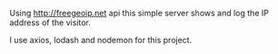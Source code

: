 Using http://freegeoip.net api this simple server shows and log the IP address of the visitor.

I use axios, lodash and nodemon for this project.
